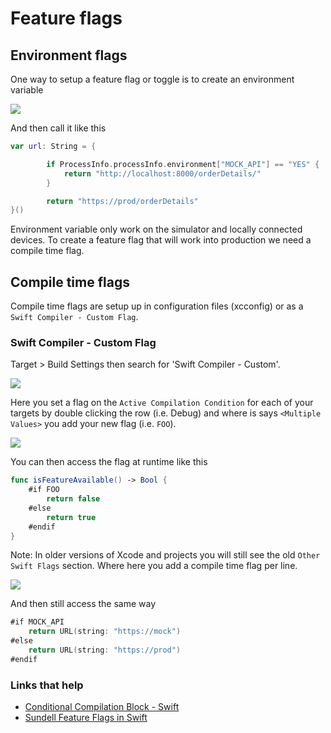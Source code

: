 # Feature flags

## Environment flags

One way to setup a feature flag or toggle is to create an environment variable

<img src="https://github.com/jrasmusson/ios-starter-kit/blob/master/howtos/images/environment-variable.png" />

And then call it like this

```swift
var url: String = {

        if ProcessInfo.processInfo.environment["MOCK_API"] == "YES" {
            return "http://localhost:8000/orderDetails/"
        }

        return "https://prod/orderDetails"
}()
```

Environment variable only work on the simulator and locally connected devices. To create a feature flag that will work into production we need a compile time flag.

## Compile time flags

Compile time flags are setup up in configuration files (xcconfig) or as a `Swift Compiler - Custom Flag`.

### Swift Compiler - Custom Flag

Target > Build Settings then search for 'Swift Compiler - Custom'.

<img src="https://github.com/jrasmusson/ios-starter-kit/blob/master/howtos/images/custom-flags.png" />

Here you set a flag on the `Active Compilation Condition` for each of your targets by double clicking the row (i.e. Debug) and where is says `<Multiple Values>` you add your new flag (i.e. `FOO`).

<img src="https://github.com/jrasmusson/ios-starter-kit/blob/master/howtos/images/compile-flag-foo.png" />

You can then access the flag at runtime like this

```swift
func isFeatureAvailable() -> Bool {
    #if FOO
        return false
    #else
        return true
    #endif
}
```

Note: In older versions of Xcode and projects you will still see the old `Other Swift Flags` section. Where here you add a compile time flag per line.

<img src="https://github.com/jrasmusson/ios-starter-kit/blob/master/howtos/images/compile-flag-old-flag.png" />

And then still access the same way

```swift
#if MOCK_API
    return URL(string: "https://mock")
#else
    return URL(string: "https://prod")
#endif
```




### Links that help
- [Conditional Compilation Block - Swift](https://docs.swift.org/swift-book/ReferenceManual/Statements.html)
- [Sundell Feature Flags in Swift](https://medium.com/@johnsundell/feature-flags-in-swift-e99b11f5ca57)

